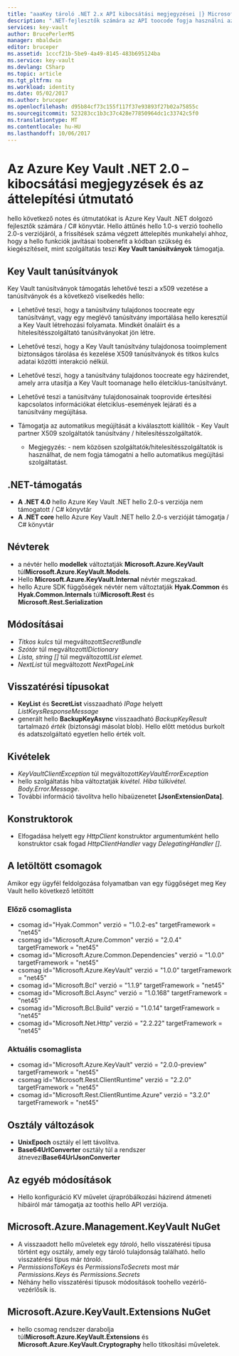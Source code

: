 ```yaml
---
title: "aaaKey tároló .NET 2.x API kibocsátási megjegyzései |} Microsoft Docs"
description: ".NET-fejlesztők számára az API toocode fogja használni az Azure Key Vault"
services: key-vault
author: BrucePerlerMS
manager: mbaldwin
editor: bruceper
ms.assetid: 1cccf21b-5be9-4a49-8145-483b695124ba
ms.service: key-vault
ms.devlang: CSharp
ms.topic: article
ms.tgt_pltfrm: na
ms.workload: identity
ms.date: 05/02/2017
ms.author: bruceper
ms.openlocfilehash: d95b84cf73c155f117f37e93893f27b02a75855c
ms.sourcegitcommit: 523283cc1b3c37c428e77850964dc1c33742c5f0
ms.translationtype: MT
ms.contentlocale: hu-HU
ms.lasthandoff: 10/06/2017
---
```

# <a name="azure-key-vault-net-20---release-notes-and-migration-guide"></a>Az Azure Key Vault .NET 2.0 – kibocsátási megjegyzések és az áttelepítési útmutató
hello következő notes és útmutatókat is Azure Key Vault .NET dolgozó fejlesztők számára / C# könyvtár. Hello áttűnés hello 1.0-s verzió toohello 2.0-s verziójáról, a frissítések száma végzett áttelepítés munkahelyi ahhoz, hogy a hello funkciók javításai toobenefit a kódban szükség és kiegészítéseit, mint szolgáltatás teszi **Key Vault tanúsítványok** támogatja.

## <a name="key-vault-certificates"></a>Key Vault tanúsítványok

Key Vault tanúsítványok támogatás lehetővé teszi a x509 vezetése a tanúsítványok és a következő viselkedés hello:  

* Lehetővé teszi, hogy a tanúsítvány tulajdonos toocreate egy tanúsítványt, vagy egy meglévő tanúsítvány importálása hello keresztül a Key Vault létrehozási folyamata. Mindkét önaláírt és a hitelesítésszolgáltató tanúsítványokat jön létre.
* Lehetővé teszi, hogy a Key Vault tanúsítvány tulajdonosa tooimplement biztonságos tárolása és kezelése X509 tanúsítványok és titkos kulcs adatai közötti interakció nélkül.  
* Lehetővé teszi, hogy a tanúsítvány tulajdonos toocreate egy házirendet, amely arra utasítja a Key Vault toomanage hello életciklus-tanúsítványt.  
* Lehetővé teszi a tanúsítvány tulajdonosainak tooprovide értesítési kapcsolatos információkat életciklus-események lejárati és a tanúsítvány megújítása.  
* Támogatja az automatikus megújítását a kiválasztott kiállítók - Key Vault partner X509 szolgáltatók tanúsítvány / hitelesítésszolgáltatók.
  
  * Megjegyzés: - nem közösen szolgáltatók/hitelesítésszolgáltatók is használhat, de nem fogja támogatni a hello automatikus megújítási szolgáltatást.

## <a name="net-support"></a>.NET-támogatás

* **A .NET 4.0** hello Azure Key Vault .NET hello 2.0-s verziója nem támogatott / C# könyvtár
* **A .NET core** hello Azure Key Vault .NET hello 2.0-s verzióját támogatja / C# könyvtár

## <a name="namespaces"></a>Névterek

* a névtér hello **modellek** változtatják **Microsoft.Azure.KeyVault** túl**Microsoft.Azure.KeyVault.Models**.
* Hello **Microsoft.Azure.KeyVault.Internal** névtér megszakad.
* hello Azure SDK függőségek névtér nem változtatják **Hyak.Common** és **Hyak.Common.Internals** túl**Microsoft.Rest** és  **Microsoft.Rest.Serialization**

## <a name="type-changes"></a>Módosításai

* *Titkos kulcs* túl megváltozott*SecretBundle*
* *Szótár* túl megváltozott*IDictionary*
* *Lista<T>, string []* túl megváltozott*IList elemet.<T>*
* *NextList* túl megváltozott *NextPageLink*

## <a name="return-types"></a>Visszatérési típusokat

* **KeyList** és **SecretList** visszaadható *IPage<T>*  helyett *ListKeysResponseMessage*
* generált hello **BackupKeyAsync** visszaadható *BackupKeyResult* tartalmazó *érték* (biztonsági másolat blob). Hello előtt metódus burkolt és adatszolgáltató egyetlen hello érték volt.

## <a name="exceptions"></a>Kivételek

* *KeyVaultClientException* túl megváltozott*KeyVaultErrorException*
* hello szolgáltatás hiba változtatják *kivétel. Hiba* túl*kivétel. Body.Error.Message*.
* További információ távolítva hello hibaüzenetet **[JsonExtensionData]**.

## <a name="constructors"></a>Konstruktorok

* Elfogadása helyett egy *HttpClient* konstruktor argumentumként hello konstruktor csak fogad *HttpClientHandler* vagy *DelegatingHandler []*.

## <a name="downloaded-packages"></a>A letöltött csomagok

Amikor egy ügyfél feldolgozása folyamatban van egy függőséget meg Key Vault hello következő letöltött

### <a name="previous-package-list"></a>Előző csomaglista

* csomag id="Hyak.Common" verzió = "1.0.2-es" targetFramework = "net45"
* csomag id="Microsoft.Azure.Common" verzió = "2.0.4" targetFramework = "net45"
* csomag id="Microsoft.Azure.Common.Dependencies" verzió = "1.0.0" targetFramework = "net45"
* csomag id="Microsoft.Azure.KeyVault" verzió = "1.0.0" targetFramework = "net45"
* csomag id="Microsoft.Bcl" verzió = "1.1.9" targetFramework = "net45"
* csomag id="Microsoft.Bcl.Async" verzió = "1.0.168" targetFramework = "net45"
* csomag id="Microsoft.Bcl.Build" verzió = "1.0.14" targetFramework = "net45"
* csomag id="Microsoft.Net.Http" verzió = "2.2.22" targetFramework = "net45"

### <a name="current-package-list"></a>Aktuális csomaglista

* csomag id="Microsoft.Azure.KeyVault" verzió = "2.0.0-preview" targetFramework = "net45"
* csomag id="Microsoft.Rest.ClientRuntime" verzió = "2.2.0" targetFramework = "net45"
* csomag id="Microsoft.Rest.ClientRuntime.Azure" verzió = "3.2.0" targetFramework = "net45"

## <a name="class-changes"></a>Osztály változások

* **UnixEpoch** osztály el lett távolítva.
* **Base64UrlConverter** osztály túl a rendszer átnevezi**Base64UrlJsonConverter**

## <a name="other-changes"></a>Az egyéb módosítások

* Hello konfiguráció KV művelet újrapróbálkozási házirend átmeneti hibáiról már támogatja az toothis hello API verziója.

## <a name="microsoftazuremanagementkeyvault-nuget"></a>Microsoft.Azure.Management.KeyVault NuGet

* A visszaadott hello műveletek egy *tároló*, hello visszatérési típusa történt egy osztály, amely egy tároló tulajdonság található. hello visszatérési típus már *tároló*.
* *PermissionsToKeys* és *PermissionsToSecrets* most már *Permissions.Keys* és *Permissions.Secrets*
* Néhány hello visszatérési típusok módosítások toohello vezérlő-vezérlősík is.

## <a name="microsoftazurekeyvaultextensions-nuget"></a>Microsoft.Azure.KeyVault.Extensions NuGet

* hello csomag rendszer darabolja túl**Microsoft.Azure.KeyVault.Extensions** és **Microsoft.Azure.KeyVault.Cryptography** hello titkosítási műveletek.

